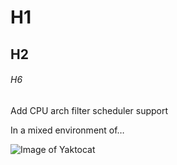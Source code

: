 # H1

## H2

###### H6







Add CPU arch filter scheduler support

In a mixed environment of…

![Image of Yaktocat](https://octodex.github.com/images/yaktocat.png)
